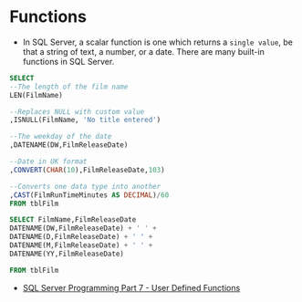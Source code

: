 # Functions

- In SQL Server, a scalar function is one which returns a `single value`, be that a string of text, a number, or a date.  There are many built-in functions in SQL Server.

```sql
SELECT
--The length of the film name
LEN(FilmName)

--Replaces NULL with custom value
,ISNULL(FilmName, 'No title entered')

--The weekday of the date
,DATENAME(DW,FilmReleaseDate)

--Date in UK format
,CONVERT(CHAR(10),FilmReleaseDate,103)

--Converts one data type into another
,CAST(FilmRunTimeMinutes AS DECIMAL)/60
FROM tblFilm
```

```sql
SELECT FilmName,FilmReleaseDate
DATENAME(DW,FilmReleaseDate) + ' ' +
DATENAME(D,FilmReleaseDate) + ' ' +
DATENAME(M,FilmReleaseDate) + ' ' +
DATENAME(YY,FilmReleaseDate)

FROM tblFilm
```

- [SQL Server Programming Part 7 - User Defined Functions](https://youtu.be/6BslHItOTjU?si=ngmfFDMU_HJI58bT)
